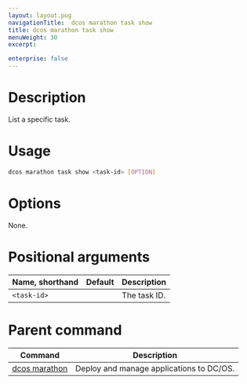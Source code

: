 ```yaml
---
layout: layout.pug
navigationTitle:  dcos marathon task show
title: dcos marathon task show
menuWeight: 30
excerpt:

enterprise: false
---
```


<!-- This source repo for this topic is https://github.com/dcos/dcos-docs -->


# Description
List a specific task.

# Usage

```bash
dcos marathon task show <task-id> [OPTION]
```

# Options

None.

# Positional arguments

| Name, shorthand | Default | Description |
|---------|-------------|-------------|
| `<task-id>`   |             |  The task ID. |

# Parent command

| Command | Description |
|---------|-------------|
| [dcos marathon](/mesosphere/dcos/1.10/cli/command-reference/dcos-marathon/) | Deploy and manage applications to DC/OS. |

<!-- # Examples -->
